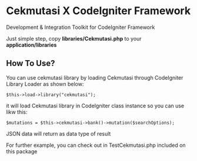 # Cekmutasi X CodeIgniter Framework
Development &amp; Integration Toolkit for CodeIgniter Framework

Just simple step, copy **libraries/Cekmutasi.php** to your **application/libraries**

## How To Use?

You can use cekmutasi library by loading Cekmutasi through CodeIgniter Library Loader as shown below:

<pre><code>$this-&gt;load-&gt;library(&quot;cekmutasi&quot;);</code></pre>

it will load Cekmutasi library in CodeIgniter class instance so you can use likw this:

<pre><code>$mutations = $this-&gt;cekmutasi-&gt;bank()-&gt;mutation($searchOptions);</code></pre>

JSON data will return as data type of result

For further example, you can check out in TestCekmutasi.php included on this package
